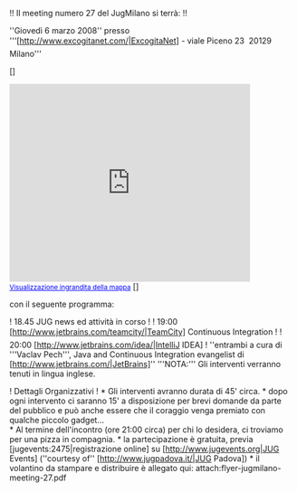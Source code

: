 !! Il meeting numero 27 del JugMilano si terrà: !!

''Giovedì 6 marzo 2008''
presso '''[http://www.excogitanet.com/|ExcogitaNet] - viale Piceno 23  20129 Milano'''

[<html>]
<iframe width="425" height="350" frameborder="0" scrolling="no" marginheight="0" marginwidth="0" src="http://maps.google.it/maps?f=q&hl=it&geocode=&q=viale+piceno+23,+milano&sll=45.660852,8.793004&sspn=0.071985,0.178528&ie=UTF8&z=14&iwloc=addr&ll=45.472591,9.221392&output=embed&s=AARTsJq7RhVgVW9S9j8rj8ckGrt2JgtZ-g"></iframe><br /><small><a href="http://maps.google.it/maps?f=q&hl=it&geocode=&q=viale+piceno+23,+milano&sll=45.660852,8.793004&sspn=0.071985,0.178528&ie=UTF8&z=14&iwloc=addr&ll=45.472591,9.221392&source=embed" style="color:#0000FF;text-align:left">Visualizzazione ingrandita della mappa</a></small>
[</html>]

con il seguente programma:

! 18.45 JUG news ed attività in corso !
! 19:00 [http://www.jetbrains.com/teamcity/|TeamCity]  Continuous Integration !
! 20:00 [http://www.jetbrains.com/idea/|IntelliJ IDEA] !
''entrambi a cura di '''Vaclav Pech''', Java and Continuous Integration evangelist di [http://www.jetbrains.com/|JetBrains]''
'''NOTA:''' Gli interventi verranno tenuti in lingua inglese.


! Dettagli Organizzativi !
	* Gli interventi avranno durata di 45' circa.
	* dopo ogni intervento ci saranno 15' a disposizione per brevi domande da parte del pubblico e può anche essere che il coraggio venga premiato con qualche piccolo gadget...		  
	* Al termine dell'incontro (ore 21:00 circa) per chi lo desidera, ci troviamo per una pizza in compagnia.
	* la partecipazione è gratuita, previa [jugevents:2475|registrazione online] su [http://www.jugevents.org|JUG Events] (''courtesy of'' [http://www.jugpadova.it/|JUG Padova])
	* il volantino da stampare e distribuire è allegato qui: attach:flyer-jugmilano-meeting-27.pdf

